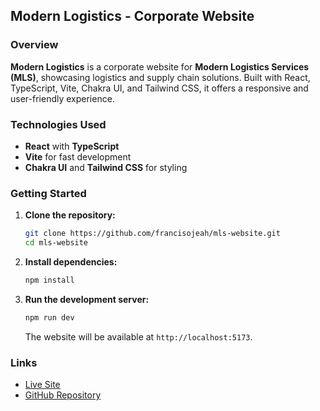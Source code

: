## Modern Logistics - Corporate Website

### Overview

**Modern Logistics** is a corporate website for **Modern Logistics Services (MLS)**, showcasing logistics and supply chain solutions. Built with React, TypeScript, Vite, Chakra UI, and Tailwind CSS, it offers a responsive and user-friendly experience.

### Technologies Used

- **React** with **TypeScript**
- **Vite** for fast development
- **Chakra UI** and **Tailwind CSS** for styling

### Getting Started

1. **Clone the repository:**

    ```bash
    git clone https://github.com/francisojeah/mls-website.git
    cd mls-website
    ```

2. **Install dependencies:**

    ```bash
    npm install
    ```

3. **Run the development server:**

    ```bash
    npm run dev
    ```

   The website will be available at `http://localhost:5173`.

### Links

- [Live Site](https://modern-logistics-services.netlify.app/)
- [GitHub Repository](https://github.com/francisojeah/mls-website)
